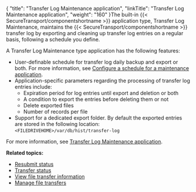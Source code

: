 {
    "title": "Transfer Log Maintenance application",
    "linkTitle": "Transfer Log Maintenance application",
    "weight": "160"
}The built-in {{< SecureTransport/componentshortname  >}} application type, Transfer Log Maintenance, maintains the {{< SecureTransport/componentshortname  >}} transfer log by exporting and cleaning up transfer log entries on a regular basis, following a schedule you define.

A Transfer Log Maintenance type application has the following features:

-   User-definable schedule for transfer log daily backup and export or both. For more information, see <a href="#ConfigureMaintSchedule" class="MCXref xref">Configure a schedule for a maintenance application</a>.
-   Application-specific parameters regarding the processing of transfer log entries include:
    -   Expiration period for log entries until export and deletion or both
    -   A condition to export the entries before deleting them or not
    -   Delete exported files
    -   Number of records per file
-   Support for a dedicated export folder. By default the exported entries are stored in the following location:  
    `<FILEDRIVEHOME>/var/db/hist/transfer-log`

For more information, see <a href="../../../applications/applicationstransferlogmaintenance#top" class="MCXref xref">Transfer Log Maintenance application</a>.

**Related topics:**

-   <a href="" class="MCXref xref">Resubmit status</a>
-   <a href="../r_st_transfer_status" class="MCXref xref">Transfer status</a>
-   <a href="../t_st_viewfiletransferinfo" class="MCXref xref">View file transfer information</a>
-   <a href="../t_st_filetransfers" class="MCXref xref">Manage file transfers</a>
